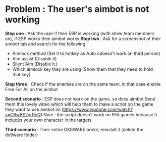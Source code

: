 # Problem : The user's aimbot is not working

**Step one** : Ask the user if their ESP is working (with show team members on), if ESP works then aimbot works
**Step two** : Ask for a screenshot of their aimbot tab and search for the following
- Aimlock method (Set it to hotkey as Auto cdoesn't work on third person)
- Aim assist (Disable it)
- Silent Aim (Disable it.)
- Which aimlock key they are using (Show them that they need to hold that key)

**Step three** : Check if the enemies are on the same team, in that case enable Free For All on the aimbot


**Second scenario** : ESP does not work on the game, so does aimbot
Send them this lovely video which will help them to make a script on the game they want to use aimbot on (https://www.youtube.com/watch?v=C6wBE2yrRoQ)
Note : the script doesn't work on FFA games because It includes your own character in the targets

**Third scenario** : Their entire DX9WARE broke, reinstall it (delete the dx9ware folder)
